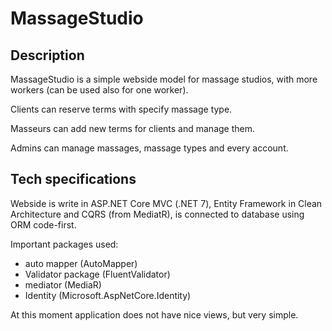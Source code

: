 # MassageStudio
<h2>Description</h2>
<p>MassageStudio is a simple webside model for massage studios, with more workers (can be used also for one worker).</p>
<p>Clients can reserve terms with specify massage type.</p>
<p>Masseurs can add new terms for clients and manage them.</p>
<p>Admins can manage massages, massage types and every account.</p>
<h2>Tech specifications</h2>
<p>Webside is write in  ASP.NET Core MVC (.NET 7), Entity Framework in Clean Architecture and CQRS (from MediatR), is connected to database using ORM code-first.</p>
<p>
  Important packages used:
  <ul>
    <li>auto mapper (AutoMapper)</li>
    <li>Validator package (FluentValidator)</li>
    <li>mediator (MediaR)</li>
    <li>Identity (Microsoft.AspNetCore.Identity)</li>
  </ul>
</p>
<p>At this moment application does not have nice views, but very simple.</p>
